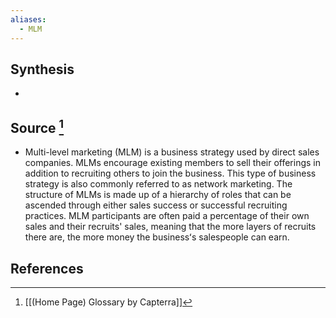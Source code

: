 ```yaml
---
aliases:
  - MLM
---
```

## Synthesis
- 
## Source [^1]
- Multi-level marketing (MLM) is a business strategy used by direct sales companies. MLMs encourage existing members to sell their offerings in addition to recruiting others to join the business. This type of business strategy is also commonly referred to as network marketing. The structure of MLMs is made up of a hierarchy of roles that can be ascended through either sales success or successful recruiting practices. MLM participants are often paid a percentage of their own sales and their recruits' sales, meaning that the more layers of recruits there are, the more money the businessʻs salespeople can earn.
## References

[^1]: [[(Home Page) Glossary by Capterra]]